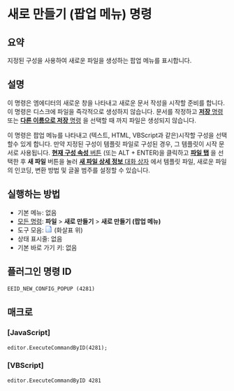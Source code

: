 # 새로 만들기 (팝업 메뉴) 명령

## 요약

지정된 구성을 사용하여 새로운 파일을 생성하는 팝업 메뉴를 표시합니다.

## 설명

이 명령은 엠에디터의 새로운 창을 나타내고 새로운 문서 작성을 시작할 준비를 합니다. 이 명령은 디스크에 파일을 즉각적으로 생성하지 않습니다.
문서를 작정하고 [**저장** 명령](file_save) 또는 [**다른 이름으로 저장** 명령](file_save_as) 을 선택할 때 까지 파일은 생성되지 않습니다.

이 명령은 팝업 메뉴를 나타내고 (텍스트, HTML, VBScript과 같은)시작할 구성을 선택할수 있게 합니다. 만약 지정된 구성이 템플릿 파일로 구성된 경우, 그 템플릿이 시작 문서로 사용됩니다.
[**현재 구성 속성** 버튼](../tools/customize) (또는 ALT + ENTER)을 클릭하고 [**파일 탭**](../../dlg/properties/file/index) 을 선택한 후 **새 파일**
버튼을 눌러 [**새 파일 상세 정보** 대화 상자](../../dlg/properties/file/new_details/index) 에서
템플릿 파일, 새로운 파일의 인코딩, 변환 방법 및 글꼴 범주를 설정할 수 있습니다.

## 실행하는 방법

- 기본 메뉴: 없음
- [모든 명령](../tools/all_commands): **파일** \> **새로 만들기** \> **새로 만들기 (팝업 메뉴)**
- 도구 모음: ![](../../images/filenew.png)
(화살표 위)
- 상태 표시줄: 없음
- 기본 바로 가기 키: 없음

## 플러그인 명령 ID

```
EEID_NEW_CONFIG_POPUP (4281)
```

## 매크로

### \[JavaScript\]

```
editor.ExecuteCommandByID(4281);
```

### \[VBScript\]

```
editor.ExecuteCommandByID 4281
```
